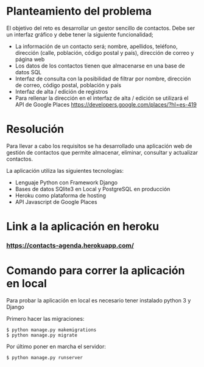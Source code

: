 # Planteamiento del problema
El objetivo del reto es desarrollar un gestor sencillo de contactos. Debe ser un interfaz gráfico y debe tener la siguiente funcionalidad;
- La información de un contacto será; nombre, apellidos, teléfono, dirección (calle, población, código postal y país), dirección de correo y página web
- Los datos de los contactos tienen que almacenarse en una base de datos SQL
- Interfaz de consulta con la posibilidad de filtrar por nombre, dirección de correo, código postal, población y país
- Interfaz de alta / edición de registros
- Para rellenar la dirección en el interfaz de alta / edición se utilizará el API de Google Places https://developers.google.com/places/?hl=es-419

# Resolución
Para llevar a cabo los requisitos se ha desarrollado una aplicación web de gestión de contactos que permite almacenar, eliminar, consultar y actualizar contactos.

La aplicación utiliza las siguientes tecnologías:
  - Lenguaje Python con Framework Django
  - Bases de datos SQlite3 en Local y PostgreSQL en producción
  - Heroku como plataforma de hosting
  - API Javascript de Google Places

# Link a la aplicación en heroku
    
### https://contacts-agenda.herokuapp.com/


# Comando para correr la aplicación en local

Para probar la aplicación en local es necesario tener instalado python 3 y Django

Primero hacer las migraciones:

    $ python manage.py makemigrations
    $ python manage.py migrate

Por último poner en marcha el servidor:

    $ python manage.py runserver
